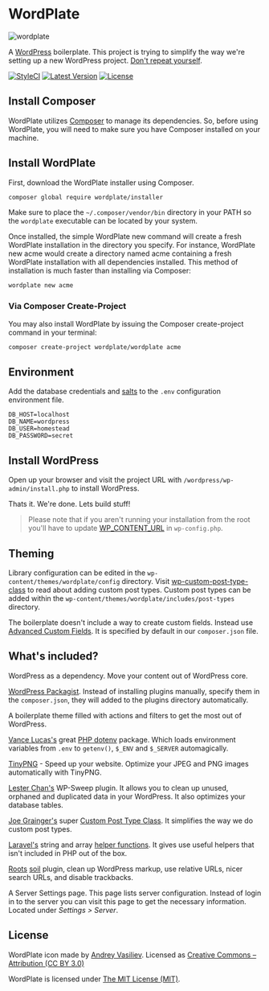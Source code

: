WordPlate
=========

![wordplate](https://cloud.githubusercontent.com/assets/499192/7115057/a50304e2-e1e4-11e4-8676-979281d2dca5.png)

A [WordPress](https://github.com/WordPress/WordPress) boilerplate. This project is trying to simplify the way we're setting up a new WordPress project. [Don't repeat yourself](http://en.wikipedia.org/wiki/Don't_repeat_yourself).

[![StyleCI](https://styleci.io/repos/13329845/shield?style=flat)](https://styleci.io/repos/13329845)
[![Latest Version](https://img.shields.io/github/release/wordplate/wordplate.svg?style=flat)](https://github.com/wordplate/wordplate/releases)
[![License](https://img.shields.io/packagist/l/wordplate/wordplate.svg?style=flat)](https://packagist.org/packages/wordplate/wordplate)

## Install Composer
WordPlate utilizes [Composer](https://getcomposer.org/) to manage its dependencies. So, before using WordPlate, you will need to make sure you have Composer installed on your machine.

## Install WordPlate
First, download the WordPlate installer using Composer.

```bash
composer global require wordplate/installer
```

Make sure to place the `~/.composer/vendor/bin` directory in your PATH so the `wordplate` executable can be located by your system.

Once installed, the simple WordPlate new command will create a fresh WordPlate installation in the directory you specify. For instance, WordPlate new acme would create a directory named acme containing a fresh WordPlate installation with all dependencies installed. This method of installation is much faster than installing via Composer:

```bash
wordplate new acme
```

### Via Composer Create-Project
You may also install WordPlate by issuing the Composer create-project command in your terminal:

```bash
composer create-project wordplate/wordplate acme
```

## Environment

Add the database credentials and [salts](https://api.wordpress.org/secret-key/1.1/salt) to the `.env` configuration environment file.

```
DB_HOST=localhost
DB_NAME=wordpress
DB_USER=homestead
DB_PASSWORD=secret
```

## Install WordPress

Open up your browser and visit the project URL with `/wordpress/wp-admin/install.php` to install WordPress.

Thats it. We're done. Lets build stuff!

> Please note that if you aren't running your installation from the root you'll have to update [WP_CONTENT_URL](wp-config.php) in `wp-config.php`.

## Theming
Library configuration can be edited in the `wp-content/themes/wordplate/config` directory. Visit [wp-custom-post-type-class](https://github.com/jjgrainger/wp-custom-post-type-class) to read about adding custom post types. Custom post types can be added within the `wp-content/themes/wordplate/includes/post-types` directory.

The boilerplate doesn't include a way to create custom fields. Instead use [Advanced Custom Fields](http://www.advancedcustomfields.com/). It is specified by default in our `composer.json` file.

## What's included?

WordPress as a dependency. Move your content out of WordPress core.

[WordPress Packagist](http://wpackagist.org/). Instead of installing plugins manually, specify them in the `composer.json`, they will added to the plugins directory automatically.

A boilerplate theme filled with actions and filters to get the most out of WordPress.

[Vance Lucas's](https://github.com/vlucas) great [PHP dotenv](https://github.com/vlucas/phpdotenv) package. Which loads environment variables from `.env` to `getenv()`, `$_ENV` and `$_SERVER` automagically.

[TinyPNG](https://wordpress.org/plugins/tiny-compress-images/) - Speed up your website. Optimize your JPEG and PNG images automatically with TinyPNG.

[Lester Chan's](https://github.com/lesterchan) WP-Sweep plugin. It allows you to clean up unused, orphaned and duplicated data in your WordPress. It also optimizes your database tables.

[Joe Grainger's](https://github.com/jjgrainger) super [Custom Post Type Class](https://github.com/jjgrainger/wp-custom-post-type-class). It simplifies the way we do custom post types.

[Laravel's](http://laravel.com/) string and array [helper functions](http://laravel.com/docs/master/helpers). It gives use useful helpers that isn't included in PHP out of the box.

[Roots](https://github.com/roots) [soil](https://github.com/roots/soil) plugin, clean up WordPress markup, use relative URLs, nicer search URLs, and disable trackbacks.

A Server Settings page. This page lists server configuration. Instead of login in to the server you can visit this page to get the necessary information. Located under *Settings > Server*.

## License

WordPlate icon made by [Andrey Vasiliev](https://thenounproject.com/andvasiliev/). Licensed as [Creative Commons – Attribution (CC BY 3.0)](http://creativecommons.org/licenses/by/3.0/us/)

WordPlate is licensed under [The MIT License (MIT)](LICENSE).
